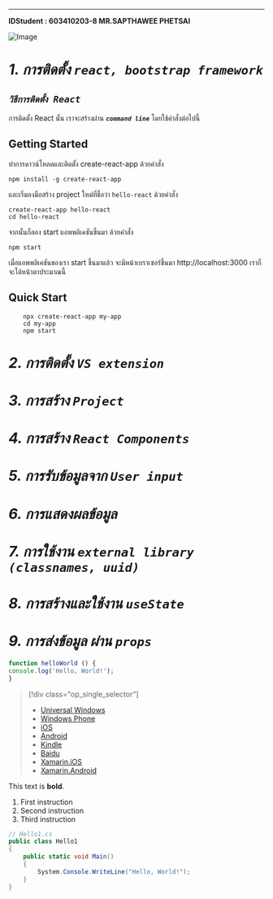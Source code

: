 ____
**IDStudent : 603410203-8 MR.SAPTHAWEE PHETSAI**

![Image](https://cdn-images-1.medium.com/max/1000/1*dy6J64BKcW0kHjWEuXgP7Q.png)


# *1. การติดตั้ง  `react, bootstrap framework`*
## *`วิธีการติดตั้ง React`*
การติดตั้ง React นั้น เราจะสร้างผ่าน  ***`command line`***  โดยใช้คำสั่งต่อไปนี้

## Getting Started
ทำการดาวน์โหลดและติดตั้ง create-react-app ด้วยคำสั่ง
``` 
npm install -g create-react-app 
```
และเริ่มลงมือสร้าง project ใหม่ที่ชื่อว่า `hello-react` ด้วยคำสั่ง
```
create-react-app hello-react
cd hello-react
```
จากนั้นก็ลอง start แอพพลิเคชันขึ้นมา ด้วยคำสั่ง
```
npm start
```
เมื่อแอพพลิเคชันของเรา start ขึ้นมาแล้ว จะมีหน้าเบราเซอร์ขึ้นมา http://localhost:3000 เราก็จะได้หน้าตาประมาณนี้

















## Quick Start 
```
    npx create-react-app my-app
    cd my-app
    npm start
````
# *2. การติดตั้ง `VS extension`*
# *3. การสร้าง `Project`*
# *4. การสร้าง `React Components`*
# *5. การรับข้อมูลจาก `User input`*
# *6. การแสดงผลข้อมูล*
# *7. การใช้งาน `external library (classnames, uuid)`*
# *8. การสร้างและใช้งาน `useState`*
# *9. การส่งข้อมูล ผ่าน `props`*
```javascript
function helloWorld () {
console.log('Hello, World!');
}
```
> [!div class="op_single_selector"]
> - [Universal Windows](how-to-write-use-markdown.md)
> - [Windows Phone](how-to-write-use-markdown.md)
> - [iOS](how-to-write-use-markdown.md)
> - [Android](how-to-write-use-markdown.md)
> - [Kindle](how-to-write-use-markdown.md)
> - [Baidu](how-to-write-use-markdown.md)
> - [Xamarin.iOS](how-to-write-use-markdown.md)
> - [Xamarin.Android](how-to-write-use-markdown.md)

This text is **bold**.
1. First instruction
1. Second instruction
1. Third instruction

```csharp
// Hello1.cs
public class Hello1
{
    public static void Main()
    {
        System.Console.WriteLine("Hello, World!");
    }
}
```